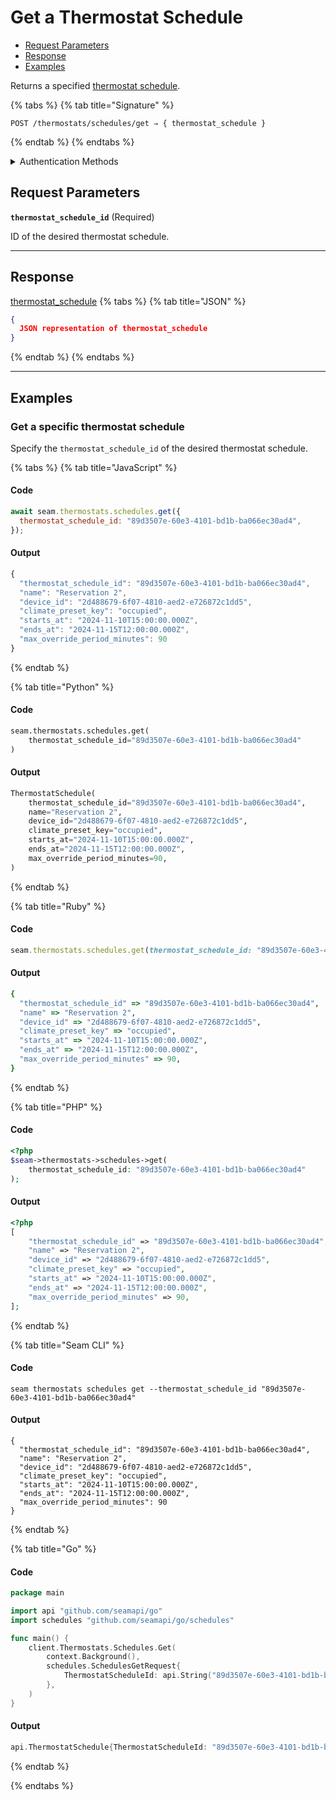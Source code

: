 # Get a Thermostat Schedule

- [Request Parameters](./#request-parameters)
- [Response](./#response)
- [Examples](./#examples)

Returns a specified [thermostat schedule](../../../capability-guides/thermostats/creating-and-managing-thermostat-schedules.md).

{% tabs %}
{% tab title="Signature" %}
```
POST /thermostats/schedules/get ⇒ { thermostat_schedule }
```
{% endtab %}
{% endtabs %}

<details>

<summary>Authentication Methods</summary>

- API key
- Client session token
- Personal access token
  <br>Must also include the `seam-workspace` header in the request.

To learn more, see [Authentication](https://docs.seam.co/latest/api/authentication).
</details>

## Request Parameters

**`thermostat_schedule_id`**  (Required)

ID of the desired thermostat schedule.

---


## Response

[thermostat\_schedule](./)
{% tabs %}
{% tab title="JSON" %}
```json
{
  JSON representation of thermostat_schedule
}
```
{% endtab %}
{% endtabs %}

---

## Examples

### Get a specific thermostat schedule

Specify the `thermostat_schedule_id` of the desired thermostat schedule.

{% tabs %}
{% tab title="JavaScript" %}
#### Code

```javascript
await seam.thermostats.schedules.get({
  thermostat_schedule_id: "89d3507e-60e3-4101-bd1b-ba066ec30ad4",
});
```

#### Output

```javascript
{
  "thermostat_schedule_id": "89d3507e-60e3-4101-bd1b-ba066ec30ad4",
  "name": "Reservation 2",
  "device_id": "2d488679-6f07-4810-aed2-e726872c1dd5",
  "climate_preset_key": "occupied",
  "starts_at": "2024-11-10T15:00:00.000Z",
  "ends_at": "2024-11-15T12:00:00.000Z",
  "max_override_period_minutes": 90
}
```
{% endtab %}

{% tab title="Python" %}
#### Code

```python
seam.thermostats.schedules.get(
    thermostat_schedule_id="89d3507e-60e3-4101-bd1b-ba066ec30ad4"
)
```

#### Output

```python
ThermostatSchedule(
    thermostat_schedule_id="89d3507e-60e3-4101-bd1b-ba066ec30ad4",
    name="Reservation 2",
    device_id="2d488679-6f07-4810-aed2-e726872c1dd5",
    climate_preset_key="occupied",
    starts_at="2024-11-10T15:00:00.000Z",
    ends_at="2024-11-15T12:00:00.000Z",
    max_override_period_minutes=90,
)
```
{% endtab %}

{% tab title="Ruby" %}
#### Code

```ruby
seam.thermostats.schedules.get(thermostat_schedule_id: "89d3507e-60e3-4101-bd1b-ba066ec30ad4")
```

#### Output

```ruby
{
  "thermostat_schedule_id" => "89d3507e-60e3-4101-bd1b-ba066ec30ad4",
  "name" => "Reservation 2",
  "device_id" => "2d488679-6f07-4810-aed2-e726872c1dd5",
  "climate_preset_key" => "occupied",
  "starts_at" => "2024-11-10T15:00:00.000Z",
  "ends_at" => "2024-11-15T12:00:00.000Z",
  "max_override_period_minutes" => 90,
}
```
{% endtab %}

{% tab title="PHP" %}
#### Code

```php
<?php
$seam->thermostats->schedules->get(
    thermostat_schedule_id: "89d3507e-60e3-4101-bd1b-ba066ec30ad4"
);
```

#### Output

```php
<?php
[
    "thermostat_schedule_id" => "89d3507e-60e3-4101-bd1b-ba066ec30ad4",
    "name" => "Reservation 2",
    "device_id" => "2d488679-6f07-4810-aed2-e726872c1dd5",
    "climate_preset_key" => "occupied",
    "starts_at" => "2024-11-10T15:00:00.000Z",
    "ends_at" => "2024-11-15T12:00:00.000Z",
    "max_override_period_minutes" => 90,
];
```
{% endtab %}

{% tab title="Seam CLI" %}
#### Code

```seam_cli
seam thermostats schedules get --thermostat_schedule_id "89d3507e-60e3-4101-bd1b-ba066ec30ad4"
```

#### Output

```seam_cli
{
  "thermostat_schedule_id": "89d3507e-60e3-4101-bd1b-ba066ec30ad4",
  "name": "Reservation 2",
  "device_id": "2d488679-6f07-4810-aed2-e726872c1dd5",
  "climate_preset_key": "occupied",
  "starts_at": "2024-11-10T15:00:00.000Z",
  "ends_at": "2024-11-15T12:00:00.000Z",
  "max_override_period_minutes": 90
}
```
{% endtab %}

{% tab title="Go" %}
#### Code

```go
package main

import api "github.com/seamapi/go"
import schedules "github.com/seamapi/go/schedules"

func main() {
	client.Thermostats.Schedules.Get(
		context.Background(),
		schedules.SchedulesGetRequest{
			ThermostatScheduleId: api.String("89d3507e-60e3-4101-bd1b-ba066ec30ad4"),
		},
	)
}
```

#### Output

```go
api.ThermostatSchedule{ThermostatScheduleId: "89d3507e-60e3-4101-bd1b-ba066ec30ad4", Name: "Reservation 2", DeviceId: "2d488679-6f07-4810-aed2-e726872c1dd5", ClimatePresetKey: "occupied", StartsAt: "2024-11-10T15:00:00.000Z", EndsAt: "2024-11-15T12:00:00.000Z", MaxOverridePeriodMinutes: 90}
```
{% endtab %}

{% endtabs %}


